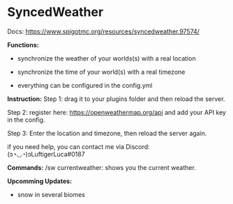 # SyncedWeather
Docs: https://www.spigotmc.org/resources/syncedweather.97574/

**Functions:**
- synchronize the weather of your worlds(s) with a real location
- synchronize the time of your world(s) with a real timezone

- everything can be configured in the config.yml


**Instruction:**
Step 1: drag it to your plugins folder and then reload the server.

Step 2: register here: https://openweathermap.org/api and add your API key in the config.

Step 3: Enter the location and timezone, then reload the server again.

if you need help, you can contact me via Discord:
(ɔ◔◡◔)ɔLuftigerLuca#0187

**Commands:**
/sw currentweather: shows you the current weather.

**Upcomming Updates:**
- snow in several biomes
